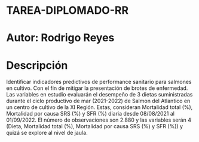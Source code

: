 # TAREA-DIPLOMADO-RR

# Autor: Rodrigo Reyes #

# Descripción #

Identificar indicadores predictivos de performance sanitario para salmones en cultivo. Con el fin de mitigar la presentación de brotes de enfermedad.
Las variables en estudio evaluarán el desempeño de 3 dietas suministradas durante el ciclo productivo de mar (2021-2022) de Salmon del Atlantico en un centro de cultivo de la XI Región. Estas, consideran Mortalidad total (%), Mortalidad por causa SRS (%) y SFR (%) diaria desde 08/08/2021 al 01/09/2022. El número de observaciones son 2.880 y las variables serán 4 (Dieta, Mortalidad total (%), Mortalidad por causa SRS (%) y SFR (%)) y quizá se explore al nivel de jaula.
